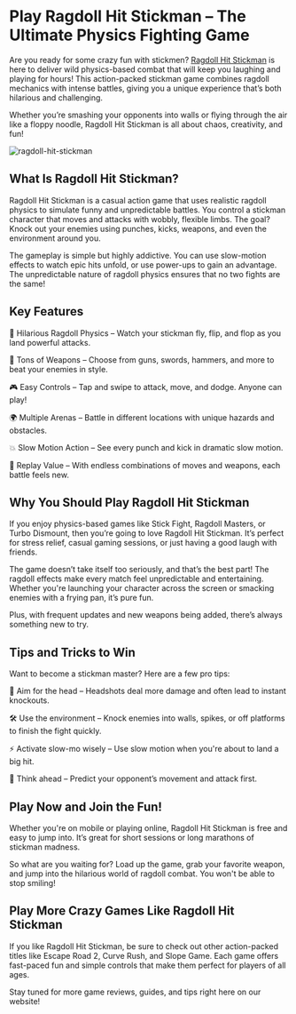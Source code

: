<h1>Play Ragdoll Hit Stickman – The Ultimate Physics Fighting Game</h1>
Are you ready for some crazy fun with stickmen? <a href="https://slope-ball.io/ragdoll-hit-stickman">Ragdoll Hit Stickman</a> is here to deliver wild physics-based combat that will keep you laughing and playing for hours! This action-packed stickman game combines ragdoll mechanics with intense battles, giving you a unique experience that’s both hilarious and challenging.

Whether you’re smashing your opponents into walls or flying through the air like a floppy noodle, Ragdoll Hit Stickman is all about chaos, creativity, and fun!

![ragdoll-hit-stickman](https://github.com/user-attachments/assets/6775f30d-192d-4a50-bf21-6d11434527af)

<h2>What Is Ragdoll Hit Stickman?</h2>
Ragdoll Hit Stickman is a casual action game that uses realistic ragdoll physics to simulate funny and unpredictable battles. You control a stickman character that moves and attacks with wobbly, flexible limbs. The goal? Knock out your enemies using punches, kicks, weapons, and even the environment around you.

The gameplay is simple but highly addictive. You can use slow-motion effects to watch epic hits unfold, or use power-ups to gain an advantage. The unpredictable nature of ragdoll physics ensures that no two fights are the same!

<h2>Key Features</h2>
🥊 Hilarious Ragdoll Physics – Watch your stickman fly, flip, and flop as you land powerful attacks.

🔫 Tons of Weapons – Choose from guns, swords, hammers, and more to beat your enemies in style.

🎮 Easy Controls – Tap and swipe to attack, move, and dodge. Anyone can play!

🌍 Multiple Arenas – Battle in different locations with unique hazards and obstacles.

💥 Slow Motion Action – See every punch and kick in dramatic slow motion.

🔁 Replay Value – With endless combinations of moves and weapons, each battle feels new.

<h2>Why You Should Play Ragdoll Hit Stickman</h2>
If you enjoy physics-based games like Stick Fight, Ragdoll Masters, or Turbo Dismount, then you’re going to love Ragdoll Hit Stickman. It’s perfect for stress relief, casual gaming sessions, or just having a good laugh with friends.

The game doesn’t take itself too seriously, and that’s the best part! The ragdoll effects make every match feel unpredictable and entertaining. Whether you're launching your character across the screen or smacking enemies with a frying pan, it’s pure fun.

Plus, with frequent updates and new weapons being added, there’s always something new to try.

<h2>Tips and Tricks to Win</h2>
Want to become a stickman master? Here are a few pro tips:

🎯 Aim for the head – Headshots deal more damage and often lead to instant knockouts.

🛠️ Use the environment – Knock enemies into walls, spikes, or off platforms to finish the fight quickly.

⚡ Activate slow-mo wisely – Use slow motion when you're about to land a big hit.

🧠 Think ahead – Predict your opponent’s movement and attack first.

<h2>Play Now and Join the Fun!</h2>
Whether you're on mobile or playing online, Ragdoll Hit Stickman is free and easy to jump into. It’s great for short sessions or long marathons of stickman madness.

So what are you waiting for? Load up the game, grab your favorite weapon, and jump into the hilarious world of ragdoll combat. You won't be able to stop smiling!

<h2>Play More Crazy Games Like Ragdoll Hit Stickman</h2>
If you like Ragdoll Hit Stickman, be sure to check out other action-packed titles like Escape Road 2, Curve Rush, and Slope Game. Each game offers fast-paced fun and simple controls that make them perfect for players of all ages.

Stay tuned for more game reviews, guides, and tips right here on our website!
